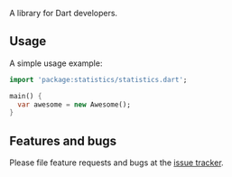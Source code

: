 A library for Dart developers.

## Usage

A simple usage example:

```dart
import 'package:statistics/statistics.dart';

main() {
  var awesome = new Awesome();
}
```

## Features and bugs

Please file feature requests and bugs at the [issue tracker][tracker].

[tracker]: http://example.com/issues/replaceme

